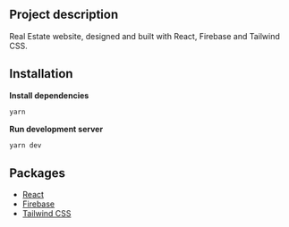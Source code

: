 ## Project description
Real Estate website, designed and built with React, Firebase and Tailwind CSS.

## Installation
**Install dependencies**
```bash
yarn
```

**Run development server**
```bash
yarn dev
```

## Packages
- [React](https://reactjs.org/docs/getting-started.html)
- [Firebase](https://firebase.google.com/docs)
- [Tailwind CSS](https://tailwindcss.com/docs/installation)
